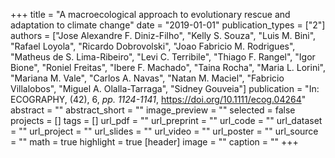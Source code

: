 +++
title = "A macroecological approach to evolutionary rescue and adaptation to climate change"
date = "2019-01-01"
publication_types = ["2"]
authors = ["Jose Alexandre F. Diniz-Filho", "Kelly S. Souza", "Luis M. Bini", "Rafael Loyola", "Ricardo Dobrovolski", "Joao Fabricio M. Rodrigues", "Matheus de S. Lima-Ribeiro", "Levi C. Terribile", "Thiago F. Rangel", "Igor Bione", "Roniel Freitas", "Ibere F. Machado", "Taina Rocha", "Maria L. Lorini", "Mariana M. Vale", "Carlos A. Navas", "Natan M. Maciel", "Fabricio Villalobos", "Miguel A. Olalla-Tarraga", "Sidney Gouveia"]
publication = "In: ECOGRAPHY, (42), 6, _pp. 1124-1141_, https://doi.org/10.1111/ecog.04264"
abstract = ""
abstract_short = ""
image_preview = ""
selected = false
projects = []
tags = []
url_pdf = ""
url_preprint = ""
url_code = ""
url_dataset = ""
url_project = ""
url_slides = ""
url_video = ""
url_poster = ""
url_source = ""
math = true
highlight = true
[header]
image = ""
caption = ""
+++
